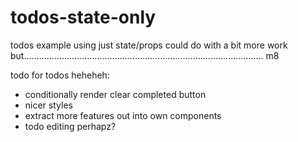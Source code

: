 # todos-state-only
todos example using just state/props
could do with a bit more work but............................................................................................... m8

todo for todos heheheh:
- conditionally render clear completed button
- nicer styles
- extract more features out into own components
- todo editing perhapz?
